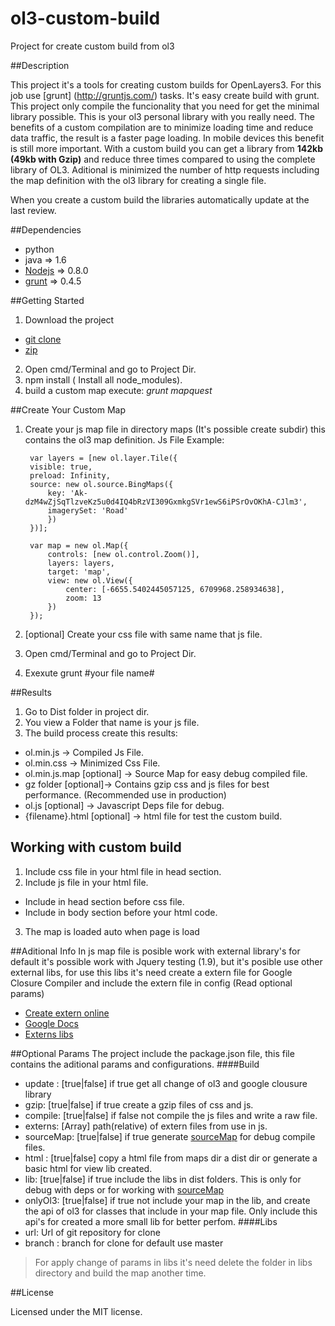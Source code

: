 ol3-custom-build
================

Project for create custom build from ol3


##Description


This project it's a tools for creating custom builds for OpenLayers3. For this job use [grunt] (http://gruntjs.com/) tasks. It's easy create build with grunt. 
This project only compile the funcionality that you need for get the minimal library possible. This is your ol3 personal library with you really need. 
The benefits of a custom compilation are to minimize loading time and reduce data traffic, the result is a faster page loading. In mobile devices this benefit is still more important.
With a custom build you can get a library from **142kb (49kb with Gzip)** and reduce  three times compared to using the complete library of OL3. Aditional  is minimized the number of http requests including the map definition with the ol3 library for creating a single file.

When you create a custom build the libraries automatically update at the last review.


##Dependencies

* python
* java => 1.6
* [Nodejs](http://nodejs.org/) => 0.8.0
* [grunt](http://gruntjs.com/)  => 0.4.5

##Getting Started

1. Download the project 
 * [git clone](https://github.com/vrubinat/ol3-build-custom.git)
 * [zip](https://github.com/vrubinat/ol3-build-custom/archive/master.zip)
2. Open cmd/Terminal and go to Project Dir.
3. npm install ( Install all node_modules).
4. build a custom map execute: *grunt mapquest*

##Create Your Custom Map
1. Create your js map file in directory maps (It's possible create subdir) this contains the ol3 map definition.
Js File Example:

		var layers = [new ol.layer.Tile({
		visible: true,
		preload: Infinity,
		source: new ol.source.BingMaps({
			key: 'Ak-dzM4wZjSqTlzveKz5u0d4IQ4bRzVI309GxmkgSVr1ewS6iPSrOvOKhA-CJlm3',
			imagerySet: 'Road'
			})
		})];
	
		var map = new ol.Map({
	  		controls: [new ol.control.Zoom()],
	  		layers: layers,
	  		target: 'map',
	  		view: new ol.View({
	    		center: [-6655.5402445057125, 6709968.258934638],
	    		zoom: 13
	  		})
		});

2. [optional] Create your css file with same name that js file.
3. Open cmd/Terminal and go to Project Dir.
4. Exexute grunt #your file name#

##Results
1. Go to Dist folder in project dir.
2. You view a Folder that name is your js file.
3. The build process create this results:
 * ol.min.js -> Compiled Js File.
 * ol.min.css -> Minimized Css File.
 * ol.min.js.map [optional] -> Source Map for easy debug compiled file.
 * gz folder [optional]-> Contains gzip css and js files for best performance. (Recommended use in production)
 * ol.js [optional] -> Javascript Deps file for debug.
 * {filename}.html [optional] -> html file for test the custom build. 


## Working with custom build
1. Include css file in your html file in head section.
2. Include js file in your html file.
 * Include in head section before css file.
 * Include in body section before your html code. 
3. The map is loaded auto when page is load


##Aditional Info
In js map file is posible work with external library's for default it's possible work with Jquery testing (1.9), but it's posible use other external libs, for use this libs it's need create a extern file for Google Closure Compiler and include the extern file in config (Read optional params)

* [Create extern online](http://www.dotnetwise.com/Code/Externs/)
* [Google Docs](https://developers.google.com/closure/compiler/docs/api-tutorial3#no)
* [Externs libs](http://closureplease.com/externs/)


##Optional Params
The project include the package.json file, this file contains the aditional params and configurations.
####Build
* update : [true|false] if true get all change of ol3 and google clousure library
* gzip: [true|false] if true create a gzip files of css and js.
* compile: [true|false] if false not compile the js files and write a raw file.
* externs: [Array] path(relative) of extern files from use in js.
* sourceMap: [true|false] if true generate [sourceMap](http://www.html5rocks.com/en/tutorials/developertools/sourcemaps/) for debug compile files.
* html : [true|false] copy a html file from maps dir a dist dir or generate a basic html for view lib created.
* lib: [true|false] if true include the libs in dist folders. This is only for debug with deps or for working with [sourceMap](http://www.html5rocks.com/en/tutorials/developertools/sourcemaps/)
* onlyOl3: [true|false] if true not include your map in the lib, and create the api of ol3 for classes that  include in your map file. Only include this api's for created a more small lib for better perfom.
####Libs
* url: Url of git repository for clone
* branch : branch for clone for default use master

>For apply change of params in libs it's need delete the folder in libs directory and build the map another time.

##License

Licensed under the MIT license.




